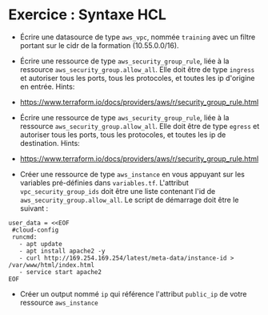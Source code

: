 # Exercice : Syntaxe HCL

* Écrire une datasource de type `aws_vpc`, nommée `training` avec un filtre portant sur le cidr de la formation (10.55.0.0/16).

* Écrire une ressource de type `aws_security_group_rule`, liée à la ressource `aws_security_group.allow_all`.
Elle doit être de type `ingress` et autoriser tous les ports, tous les protocoles, et toutes les ip d'origine en entrée.
Hints:
* https://www.terraform.io/docs/providers/aws/r/security_group_rule.html

* Écrire une ressource de type `aws_security_group_rule`, liée à la ressource `aws_security_group.allow_all`.
Elle doit être de type `egress` et autoriser tous les ports, tous les protocoles, et toutes les ip de destination.
Hints:
* https://www.terraform.io/docs/providers/aws/r/security_group_rule.html


* Créer une ressource de type `aws_instance` en vous appuyant sur les variables pré-définies dans `variables.tf`.
L'attribut `vpc_security_group_ids` doit être une liste contenant l'id de `aws_security_group.allow_all`.
Le script de démarrage doit être le suivant :
```
user_data = <<EOF
 #cloud-config
 runcmd:
   - apt update
   - apt install apache2 -y
   - curl http://169.254.169.254/latest/meta-data/instance-id > /var/www/html/index.html
   - service start apache2
EOF
```

* Créer un output nommé `ip` qui référence l'attribut `public_ip` de votre ressource `aws_instance`
